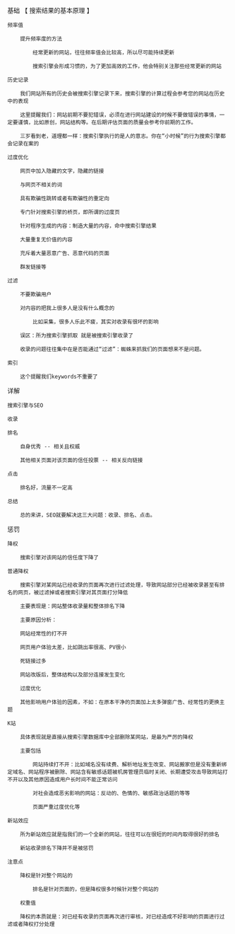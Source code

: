 基础 【 搜索结果的基本原理 】

	频率值

		提升频率度的方法

			经常更新的网站，往往频率值会比较高，所以尽可能持续更新

			搜索引擎会形成习惯的，为了更加高效的工作，他会特别关注那些经常更新的网站

	历史记录

		我们网站所有的历史会被搜索引擎记录下来，搜索引擎的计算过程会参考您的网站在历史中的表现

		这里提醒我们：网站前期不要犯错误，必须在进行网站建设的时候不要做错误的事情，一定要谨慎，比如原创，网站结构等。在后期评估页面的质量会参考你前期的工作。

		三岁看到老，道理都一样：搜索引擎执行的是人的意志。你在“小时候”的行为搜索引擎都会记录在案的

	过度优化

		网页中加入隐藏的文字，隐藏的链接

		与网页不相关的词

		具有欺骗性跳转或者有欺骗性的重定向

		专门针对搜索引擎的桥页，即所谓的过度页

		针对程序生成的内容：制造大量的内容，命中搜索引擎结果

		大量重复无价值的内容

		充斥着大量恶意广告、恶意代码的页面

		群发链接等

	过滤

		不要欺骗用户

		对内容的把我上很多人是没有什么概念的

			比如采集，很多人乐此不疲，其实对收录有很坏的影响

		误区：所为搜索引擎抓取 就是被搜索引擎收录了

		收录的问题往往集中在是否能通过“过滤”：蜘蛛来抓我们的页面想来不是问题。

	索引

		这个提醒我们keywords不重要了

详解

	搜索引擎与SEO

	收录

	排名

		自身优秀 -- 相关且权威

		其他相关页面对该页面的信任投票 -- 相关反向链接

	点击

		排名好，流量不一定高

	总结

		总的来讲，SEO就要解决这三大问题：收录、排名、点击。

惩罚

	降权

		搜索引擎对该网站的信任度下降了

	普通降权

		搜索引擎对某网站已经收录的页面再次进行过滤处理，导致网站部分已经被收录甚至有排名的网页，被过滤掉或者搜索引擎对其页面打分降低

		主要表现是：网站整体收录量和整体排名下降

		主要原因分析：

		网站经常性的打不开

		网页用户体验太差，比如跳出率很高、PV很小

		死链接过多

		网站改版后，整体结构以及部分连接发生变化

		过度优化

		其他影响用户体验的因素，不如：在原本干净的页面加上太多弹窗广告、经常性的更换主题

	K站

		具体表现就是直接从搜索引擎数据库中全部删除某网站，是最为严厉的降权

		主要包括

			网站持续打不开：比如域名没有续费、解析地址发生改变、网站搬家但是没有重新绑定域名、网站程序被删除、网站含有敏感话题被机房管理员临时关闭、长期遭受攻击导致网站打不开以及其他原因造成用户长时间不能正常访问

			对社会造成恶劣影响的网站：反动的、色情的、敏感政治话题的等等

			页面严重过度优化等

	新站效应

		所为新站效应就是指我们的一个全新的网站，往往可以在很短的时间内取得很好的排名

		新站收录排名下降并不是被惩罚

	注意点

		降权是针对整个网站的

			排名是针对页面的，但是降权很多时候针对整个网站的

		权重值

		降权的本质就是：对已经有收录的页面再次进行审核，对已经造成不好影响的页面进行过滤或者降权打分处理


